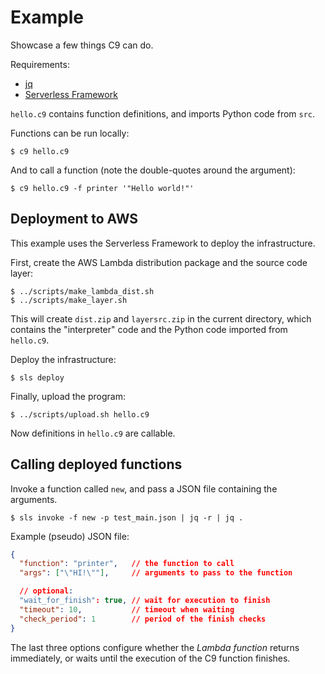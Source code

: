# Example

Showcase a few things C9 can do.

Requirements:
- [jq](https://stedolan.github.io/jq/)
- [Serverless Framework](https://serverless.com/)

`hello.c9` contains function definitions, and imports Python code from `src`.

Functions can be run locally:

```
$ c9 hello.c9
```

And to call a function (note the double-quotes around the argument):

```
$ c9 hello.c9 -f printer '"Hello world!"'
```


## Deployment to AWS

This example uses the Serverless Framework to deploy the infrastructure.

First, create the AWS Lambda distribution package and the source code layer:

```
$ ../scripts/make_lambda_dist.sh
$ ../scripts/make_layer.sh
```

This will create `dist.zip` and `layersrc.zip` in the current directory, which
contains the "interpreter" code and the Python code imported from `hello.c9`.

Deploy the infrastructure:

```
$ sls deploy
```

Finally, upload the program:

```
$ ../scripts/upload.sh hello.c9
```

Now definitions in `hello.c9` are callable.


## Calling deployed functions

Invoke a function called `new`, and pass a JSON file containing the arguments.

```
$ sls invoke -f new -p test_main.json | jq -r | jq .
```

Example (pseudo) JSON file:

```json
{
  "function": "printer",   // the function to call
  "args": ["\"HI!\""],     // arguments to pass to the function

  // optional:
  "wait_for_finish": true, // wait for execution to finish
  "timeout": 10,           // timeout when waiting
  "check_period": 1        // period of the finish checks
}
```

The last three options configure whether the *Lambda function* returns
immediately, or waits until the execution of the C9 function finishes.

